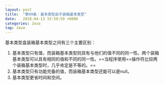 ```yaml
---
layout: post
title:  "第49条：基本类型由于装箱基本类型"
date:   2018-04-13 15:59:59 +0800
categories: Java
tag: Java
---
```



基本类型盒装箱基本类型之间有三个主要区别：
1. 基本类型只有值，而装箱基本类型则具有与他们的值不同的同一性。两个装箱基本类型可以具有相同的值和不同的同一性。==当程序使用\=\=操作符比较两个装箱基本类型时，几乎肯定是不等的。==
2. 基本类型只有功能完备的值，而装箱基本类型还能可以是null。
3. 基本类型更省时间和空间。


